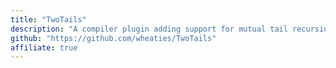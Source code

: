 ```yaml
---
title: "TwoTails"
description: "A compiler plugin adding support for mutual tail recursion"
github: "https://github.com/wheaties/TwoTails"
affiliate: true
---
```

